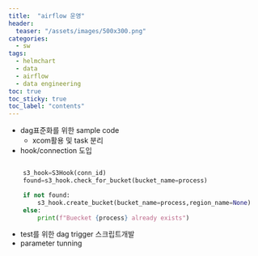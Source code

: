 ```yaml
---
title:  "airflow 운영"
header:
  teaser: "/assets/images/500x300.png"
categories: 
  - sw
tags:
  - helmchart
  - data
  - airflow
  - data engineering
toc: true
toc_sticky: true
toc_label: "contents"
---
```



- dag표준화를 위한 sample code
  - xcom활용 및 task 분리
- hook/connection 도입
```python

    s3_hook=S3Hook(conn_id)
    found=s3_hook.check_for_bucket(bucket_name=process)

    if not found:
        s3_hook.create_bucket(bucket_name=process,region_name=None)
    else:
        print(f"Buecket {process} already exists")
```
- test를 위한 dag trigger 스크립트개발
- parameter tunning











